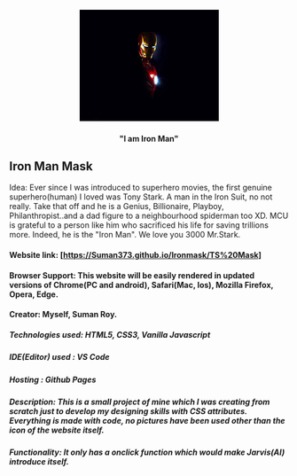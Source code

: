 
<p align="center"><img src="TS Mask/src/Readmepic2.jpeg"></p>

#### <p align="center"> "I am Iron Man"</p>

## Iron Man Mask

Idea: Ever since I was introduced to superhero movies, the first genuine superhero(human) I loved was Tony Stark. A man in the Iron Suit, no not really. Take that off and he is a Genius, Billionaire, Playboy, Philanthropist..and a dad figure to a neighbourhood spiderman too XD.
MCU is grateful to a person like him who sacrificed his life for saving trillions more. Indeed, he is the "Iron Man". We love you 3000 Mr.Stark.

#### Website link: [https://Suman373.github.io/Ironmask/TS%20Mask]

#### Browser Support: This website will be easily rendered in updated versions of Chrome(PC and android), Safari(Mac, Ios), Mozilla Firefox, Opera, Edge.

#### Creator: Myself, Suman Roy.

##### Technologies used: HTML5, CSS3, Vanilla Javascript
##### IDE(Editor) used : VS Code 
##### Hosting : Github Pages


##### Description: This is a small project of mine which I was creating from scratch just to develop my designing skills with CSS attributes. Everything is made with code, no pictures have been used other than the icon of the website itself. 

##### Functionality: It only has a onclick function which would make Jarvis(AI) introduce itself.



